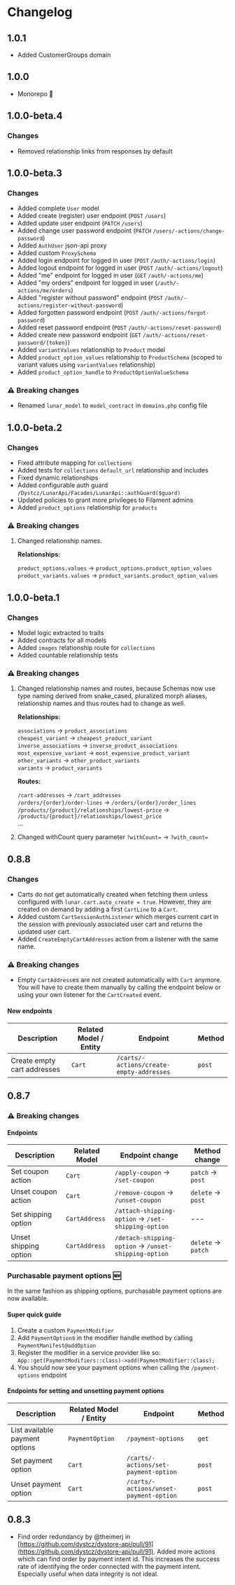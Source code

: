 # Changelog

## 1.0.1

-   Added CustomerGroups domain

## 1.0.0

-   Monorepo 🎉

## 1.0.0-beta.4

### Changes

-   Removed relationship links from responses by default

## 1.0.0-beta.3

### Changes

-   Added complete `User` model
-   Added create (register) user endpoint (`POST` `/users`)
-   Added update user endpoint (`PATCH` `/users`)
-   Added change user password endpoint (`PATCH` `/users/-actions/change-password`)
-   Added `AuthUser` json-api proxy
-   Added custom `ProxySchema`
-   Added login endpoint for logged in user (`POST` `/auth/-actions/login`)
-   Added logout endpoint for logged in user (`POST` `/auth/-actions/logout`)
-   Added "me" endpoint for logged in user (`GET` `/auth/-actions/me`)
-   Added "my orders" endpoint for logged in user (`/auth/-actions/me/orders`)
-   Added "register without password" endpoint (`POST` `/auth/-actions/register-without-password`)
-   Added forgotten password endpoint (`POST` `/auth/-actions/forgot-password`)
-   Added reset password endpoint (`POST` `/auth/-actions/reset-password`)
-   Added create new password endpoint (`GET` `/auth/-actions/reset-password/{token}`)
-   Added `variantValues` relationship to `Product` model
-   Added `product_option_values` relationship to `ProductSchema` (scoped to variant values using `variantValues` relationship)
-   Added `product_option_handle` to `ProductOptionValueSchema`

### ⚠️ Breaking changes

-   Renamed `lunar_model` to `model_contract` in `domains.php` config file

## 1.0.0-beta.2

### Changes

-   Fixed attribute mapping for `collections`
-   Added tests for `collections` `default_url` relationship and includes
-   Fixed dynamic relationships
-   Added configurable auth guard `/Dystcz/LunarApi/Facades/LunarApi::authGuard($guard)`
-   Updated policies to grant more privileges to Filament admins
-   Added `product_options` relationship for `products`

### ⚠️ Breaking changes

1. Changed relationship names.

    **Relationships:**

    `product_options.values` → `product_options.product_option_values`<br>
    `product_variants.values` → `product_variants.product_option_values`<br>

## 1.0.0-beta.1

### Changes

-   Model logic extracted to traits
-   Added contracts for all models
-   Added `images` relationship route for `collections`
-   Added countable relationship tests

### ⚠️ Breaking changes

1. Changed relationship names and routes, because Schemas now use type naming
   derived from snake_cased, pluralized morph aliases,
   relationship names and thus routes had to change as well.

    **Relationships:**

    `associations` → `product_associations`<br>
    `cheapest_variant` → `cheapest_product_variant`<br>
    `inverse_associations` → `inverse_product_associations`<br>
    `most_expensive_variant` → `most_expensive_product_variant`<br>
    `other_variants` → `other_product_variants`<br>
    `variants` → `product_variants`

    **Routes:**

    `/cart-addresses` → `/cart_addresses`<br>
    `/orders/{order}/order-lines` → `/orders/{order}/order_lines`<br>
    `/products/{product}/relationships/lowest-price` → `/products/{product}/relationships/lowest_price`<br>
    ...

2. Changed withCount query parameter
   `?withCount=` → `?with_count=`

## 0.8.8

### Changes

-   Carts do not get automatically created when fetching them unless configured with `lunar.cart.auto_create = true`. However, they are created on demand by adding a first `CartLine` to a `Cart`.
-   Added custom `CartSessionAuthListener` which merges current cart in the session with previously associated user cart and returns the updated user cart.
-   Added `CreateEmptyCartAddresses` action from a listener with the same name.

### ⚠️ Breaking changes

-   Empty `CartAddress`es are not created automatically with `Cart` anymore. You will have to create them manually by calling the endpoint below or using your own listener for the `CartCreated` event.

#### New endpoints

| Description                 | Related Model / Entity | Endpoint                                 | Method |
| --------------------------- | ---------------------- | ---------------------------------------- | ------ |
| Create empty cart addresses | `Cart`                 | `/carts/-actions/create-empty-addresses` | `post` |

## 0.8.7

### ⚠️ Breaking changes

#### Endpoints

| Description           | Related Model | Endpoint change                                      | Method change      |
| --------------------- | ------------- | ---------------------------------------------------- | ------------------ |
| Set coupon action     | `Cart`        | `/apply-coupon` → `/set-coupon`                      | `patch` → `post`   |
| Unset coupon action   | `Cart`        | `/remove-coupon` → `/unset-coupon`                   | `delete` → `post`  |
| Set shipping option   | `CartAddress` | `/attach-shipping-option` → `/set-shipping-option`   | ---                |
| Unset shipping option | `CartAddress` | `/detach-shipping-option` → `/unset-shipping-option` | `delete` → `patch` |

### Purchasable payment options 🆕

In the same fashion as shipping options, purchasable payment options are now available.

#### Super quick guide

1. Create a custom `PaymentModifier`
2. Add `PaymentOption`s in the modifier handle method by calling `PaymentManifest@addOption`
3. Register the modifier in a service provider like so: `App::get(PaymentModifiers::class)->add(PaymentModifier::class);`
4. You should now see your payment options when calling the `/payment-options` endpoint

#### Endpoints for setting and unsetting payment options

| Description                    | Related Model / Entity | Endpoint                               | Method |
| ------------------------------ | ---------------------- | -------------------------------------- | ------ |
| List available payment options | `PaymentOption`        | `/payment-options`                     | `get`  |
| Set payment option             | `Cart`                 | `/carts/-actions/set-payment-option`   | `post` |
| Unset payment option           | `Cart`                 | `/carts/-actions/unset-payment-option` | `post` |

## 0.8.3

-   Find order redundancy by @theimerj in [https://github.com/dystcz/dystore-api/pull/91](https://github.com/dystcz/dystore-api/pull/91).
    Added more actions which can find order by payment intent id.
    This increases the success rate of identifying the order
    connected with the payment intent.
    Especially useful when data integrity is not ideal.
